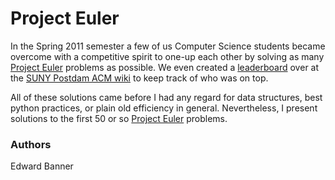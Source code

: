 Project Euler
=============

In the Spring 2011 semester a few of us Computer Science students became
overcome with a competitive spirit to one-up each other by solving as many
[Project Euler](http://projecteuler.net) problems as possible. We even created a
[leaderboard](http://cs.potsdam.edu/ACM/index.php/SUNY_Potsdam_ACM:Project_Euler_Leaderboard)
over at the [SUNY Postdam ACM wiki](http://cs.potsdam.edu/ACM) to keep track of
who was on top.

All of these solutions came before I had any regard for data structures, best
python practices, or plain old efficiency in general. Nevertheless, I present solutions
to the first 50 or so [Project Euler](http://projecteuler.net) problems.

### Authors

Edward Banner
